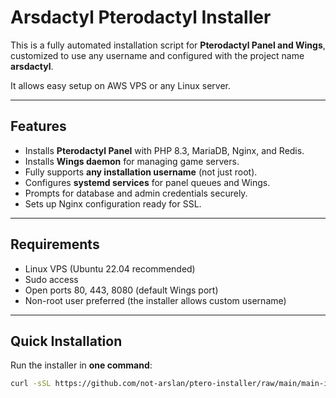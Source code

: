 # Arsdactyl Pterodactyl Installer

This is a fully automated installation script for **Pterodactyl Panel and Wings**, customized to use any username and configured with the project name **arsdactyl**.

It allows easy setup on AWS VPS or any Linux server.

---

## Features

- Installs **Pterodactyl Panel** with PHP 8.3, MariaDB, Nginx, and Redis.
- Installs **Wings daemon** for managing game servers.
- Fully supports **any installation username** (not just root).
- Configures **systemd services** for panel queues and Wings.
- Prompts for database and admin credentials securely.
- Sets up Nginx configuration ready for SSL.

---

## Requirements

- Linux VPS (Ubuntu 22.04 recommended)
- Sudo access
- Open ports 80, 443, 8080 (default Wings port)
- Non-root user preferred (the installer allows custom username)

---

## Quick Installation

Run the installer in **one command**:

```bash
curl -sSL https://github.com/not-arslan/ptero-installer/raw/main/main-installer.sh | bash

